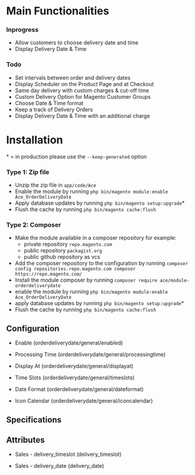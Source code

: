 
# Main Functionalities

### Inprogress
* Allow customers to choose delivery date and time
* Display Delivery Date & Time 

### Todo
* Set intervals between order and delivery dates
* Display Scheduler on the Product Page and at Checkout
* Same day delivery with custom charges & cut-off time
* Custom Delivery Option for Magento Customer Groups
* Choose Date & Time format  
* Keep a track of Delivery Orders
* Display Delivery Date & Time with an additional charge 
       
              
# Installation
\* = in production please use the `--keep-generated` option

### Type 1: Zip file

 - Unzip the zip file in `app/code/Ace`
 - Enable the module by running `php bin/magento module:enable Ace_OrderDeliveryDate`
 - Apply database updates by running `php bin/magento setup:upgrade`\*
 - Flush the cache by running `php bin/magento cache:flush`

### Type 2: Composer

 - Make the module available in a composer repository for example:
    - private repository `repo.magento.com`
    - public repository `packagist.org`
    - public github repository as vcs
 - Add the composer repository to the configuration by running `composer config repositories.repo.magento.com composer https://repo.magento.com/`
 - Install the module composer by running `composer require ace/module-orderdeliverydate`
 - enable the module by running `php bin/magento module:enable Ace_OrderDeliveryDate`
 - apply database updates by running `php bin/magento setup:upgrade`\*
 - Flush the cache by running `php bin/magento cache:flush`


## Configuration

 - Enable (orderdeliverydate/general/enabled)

 - Processing Time (orderdeliverydate/general/processingtime)

 - Display At (orderdeliverydate/general/displayat)

 - Time Slots (orderdeliverydate/general/timeslots)

 - Date Format (orderdeliverydate/general/dateformat)

 - Icon Calendar (orderdeliverydate/general/iconcalendar)


## Specifications




## Attributes

 - Sales - delivery_timeslot (delivery_timeslot)

 - Sales - delivery_date (delivery_date)

